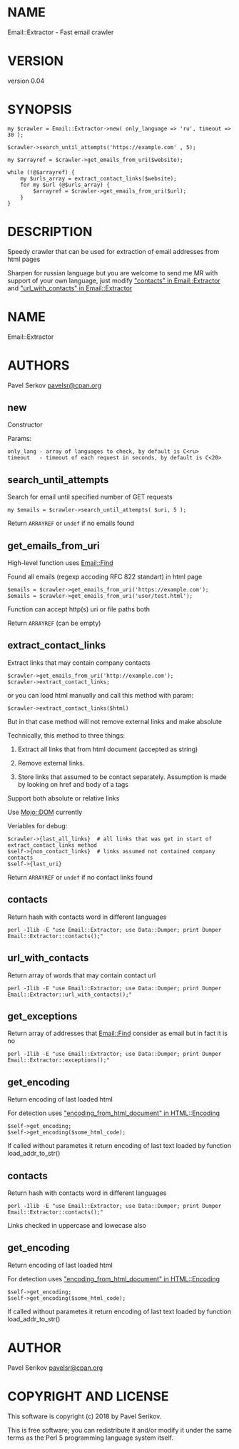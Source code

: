 # NAME

Email::Extractor - Fast email crawler

# VERSION

version 0.04

# SYNOPSIS

    my $crawler = Email::Extractor->new( only_language => 'ru', timeout => 30 );
    
    $crawler->search_until_attempts('https://example.com' , 5);

    my $arrayref = $crawler->get_emails_from_uri($website);

    while (!@$arrayref) {
        my $urls_array = extract_contact_links($website);
        for my $url (@$urls_array) {
            $arrayref = $crawler->get_emails_from_uri($url);
        }
    }

# DESCRIPTION

Speedy crawler that can be used for extraction of email addresses from html pages

Sharpen for russian language but you are welcome to send me MR with support of your own language, 
just modify ["contacts" in Email::Extractor](https://metacpan.org/pod/Email::Extractor#contacts) and ["url\_with\_contacts" in Email::Extractor](https://metacpan.org/pod/Email::Extractor#url_with_contacts)

# NAME

Email::Extractor

# AUTHORS

Pavel Serkov <pavelsr@cpan.org>

## new

Constructor

Params:

    only_lang - array of languages to check, by default is C<ru>
    timeout   - timeout of each request in seconds, by default is C<20>

## search\_until\_attempts

Search for email until specified number of GET requests

    my $emails = $crawler->search_until_attempts( $uri, 5 );

Return `ARRAYREF` or `undef` if no emails found

## get\_emails\_from\_uri

High-level function uses [Email::Find](https://metacpan.org/pod/Email::Find)

Found all emails (regexp accoding RFC 822 standart) in html page

    $emails = $crawler->get_emails_from_uri('https://example.com');
    $emails = $crawler->get_emails_from_uri('user/test.html');

Function can accept http(s) uri or file paths both

Return `ARRAYREF` (can be empty)

## extract\_contact\_links

Extract links that may contain company contacts

    $crawler->get_emails_from_uri('http://example.com');
    $crawler->extract_contact_links;

or you can load html manually and call this method with param:

    $crawler->extract_contact_links($html)

But in that case method will not remove external links and make absolute

Technically, this method to three things:

1) Extract all links that from html document (accepted as string)

2) Remove external links.

3) Store links that assumed to be contact separately. 
Assumption is made by looking on href and body of a tags

Support both absolute or relative links

Use [Mojo::DOM](https://metacpan.org/pod/Mojo::DOM) currently

Veriables for debug:

    $crawler->{last_all_links}  # all links that was get in start of extract_contact_links method
    $self->{non_contact_links}  # links assumed not contained company contacts
    $self->{last_uri}

Return `ARRAYREF` or `undef` if no contact links found

## contacts

Return hash with contacts word in different languages

    perl -Ilib -E "use Email::Extractor; use Data::Dumper; print Dumper Email::Extractor::contacts();"

## url\_with\_contacts

Return array of words that may contain contact url

    perl -Ilib -E "use Email::Extractor; use Data::Dumper; print Dumper Email::Extractor::url_with_contacts();"

## get\_exceptions

Return array of addresses that [Email::Find](https://metacpan.org/pod/Email::Find) consider as email but in fact it is no

    perl -Ilib -E "use Email::Extractor; use Data::Dumper; print Dumper Email::Extractor::exceptions();"

## get\_encoding

Return encoding of last loaded html

For detection uses ["encoding\_from\_html\_document" in HTML::Encoding](https://metacpan.org/pod/HTML::Encoding#encoding_from_html_document)

    $self->get_encoding;
    $self->get_encoding($some_html_code);

If called without parametes it return encoding of last text loaded by function load\_addr\_to\_str()

## contacts

Return hash with contacts word in different languages

    perl -Ilib -E "use Email::Extractor; use Data::Dumper; print Dumper Email::Extractor::contacts();"

Links checked in uppercase and lowecase also

## get\_encoding

Return encoding of last loaded html

For detection uses ["encoding\_from\_html\_document" in HTML::Encoding](https://metacpan.org/pod/HTML::Encoding#encoding_from_html_document)

    $self->get_encoding;
    $self->get_encoding($some_html_code);

If called without parametes it return encoding of last text loaded by function load\_addr\_to\_str()

# AUTHOR

Pavel Serikov <pavelsr@cpan.org>

# COPYRIGHT AND LICENSE

This software is copyright (c) 2018 by Pavel Serikov.

This is free software; you can redistribute it and/or modify it under
the same terms as the Perl 5 programming language system itself.
